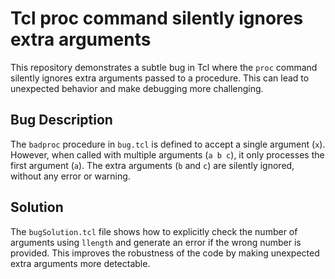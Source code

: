 # Tcl proc command silently ignores extra arguments

This repository demonstrates a subtle bug in Tcl where the `proc` command silently ignores extra arguments passed to a procedure. This can lead to unexpected behavior and make debugging more challenging.

## Bug Description

The `badproc` procedure in `bug.tcl` is defined to accept a single argument (`x`). However, when called with multiple arguments (`a b c`), it only processes the first argument (`a`). The extra arguments (`b` and `c`) are silently ignored, without any error or warning.

## Solution

The `bugSolution.tcl` file shows how to explicitly check the number of arguments using `llength` and generate an error if the wrong number is provided. This improves the robustness of the code by making unexpected extra arguments more detectable.